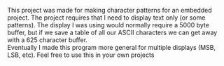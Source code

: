 This project was made for making character patterns for an embedded project.  The project requires that I need to display text only (or some patterns).  The display I was using would normally require a 5000 byte buffer, but if we save a table of all our ASCII characters we can get away with a 625 character buffer.  
Eventually I made this program more general for multiple displays (MSB, LSB, etc).  Feel free to use this in your own projects
